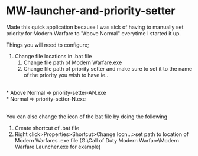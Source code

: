 # MW-launcher-and-priority-setter

Made this quick application because I was sick of having to manually set priority for Modern Warfare to "Above Normal" everytime I started it up.

Things you will need to configure;

1. Change file locations in .bat file
    1. Change file path of Modern Warfare.exe
    2. Change file path of priority setter and make sure to set it to the name of the priority you wish to have ie..
<br />
      * Above Normal => priority-setter-AN.exe
<br />
      * Normal => priority-setter-N.exe
<br /><br />

You can also change the icon of the bat file by doing the following

1. Create shortcut of .bat file
2. Right click>Properties>Shortcut>Change Icon...>set path to location of Modern Warfares .exe file (G:\Call of Duty Modern Warfare\Modern Warfare Launcher.exe for example)
